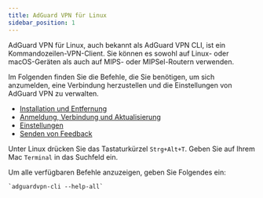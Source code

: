 ```yaml
---
title: AdGuard VPN für Linux
sidebar_position: 1
---
```


AdGuard VPN für Linux, auch bekannt als AdGuard VPN CLI, ist ein Kommandozeilen-VPN-Client. Sie können es sowohl auf Linux- oder macOS-Geräten als auch auf MIPS- oder MIPSel-Routern verwenden.

Im Folgenden finden Sie die Befehle, die Sie benötigen, um sich anzumelden, eine Verbindung herzustellen und die Einstellungen von AdGuard VPN zu verwalten.

- [Installation und Entfernung](/adguard-vpn-for-linux/installation)
- [Anmeldung, Verbindung und Aktualisierung](/adguard-vpn-for-linux/login)
- [Einstellungen](/adguard-vpn-for-linux/settings)
- [Senden von Feedback](/adguard-vpn-for-linux/feedback)

Unter Linux drücken Sie das Tastaturkürzel `Strg+Alt+T`. Geben Sie auf Ihrem Mac `Terminal` in das Suchfeld ein.

Um alle verfügbaren Befehle anzuzeigen, geben Sie Folgendes ein:

```
`adguardvpn-cli --help-all`
```
